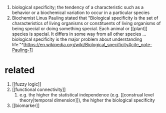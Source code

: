 1. biological specificity; the tendency of a characteristic such as a behavior or a biochemical variation to occur in a particular species
2. Biochemist Linus Pauling stated that "Biological specificity is the set of characteristics of living organisms or constituents of living organisms of being special or doing something special. Each animal or [[plant]] species is special. It differs in some way from all other species ... biological specificity is the major problem about understanding life."^[https://en.wikipedia.org/wiki/Biological_specificity#cite_note-Pauling-1]

# related
1. [[fuzzy logic]]
2. [[functional connectivity]]
	1. e.g. the higher the statistical independence (e.g. [[construal level theory|temporal dimension]]), the higher the biological specificity
3. [[biomarker]]